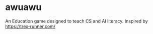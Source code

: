 # awuawu
An Education game designed to teach CS and AI literacy. Inspired by https://trex-runner.com/ 
